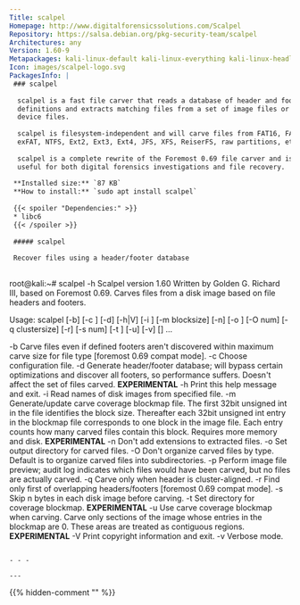 ```yaml
---
Title: scalpel
Homepage: http://www.digitalforensicssolutions.com/Scalpel
Repository: https://salsa.debian.org/pkg-security-team/scalpel
Architectures: any
Version: 1.60-9
Metapackages: kali-linux-default kali-linux-everything kali-linux-headless kali-linux-large kali-tools-forensics 
Icon: images/scalpel-logo.svg
PackagesInfo: |
 ### scalpel
 
  scalpel is a fast file carver that reads a database of header and footer
  definitions and extracts matching files from a set of image files or raw
  device files.
   
  scalpel is filesystem-independent and will carve files from FAT16, FAT32,
  exFAT, NTFS, Ext2, Ext3, Ext4, JFS, XFS, ReiserFS, raw partitions, etc.
   
  scalpel is a complete rewrite of the Foremost 0.69 file carver and is
  useful for both digital forensics investigations and file recovery.
 
 **Installed size:** `87 KB`  
 **How to install:** `sudo apt install scalpel`  
 
 {{< spoiler "Dependencies:" >}}
 * libc6 
 {{< /spoiler >}}
 
 ##### scalpel
 
 Recover files using a header/footer database
 
 ```
 root@kali:~# scalpel -h
 Scalpel version 1.60
 Written by Golden G. Richard III, based on Foremost 0.69.
 Carves files from a disk image based on file headers and footers.
 
 Usage: scalpel [-b] [-c <config file>] [-d] [-h|V] [-i <file>]
                  [-m blocksize] [-n] [-o <outputdir>] [-O num] [-q clustersize]
                  [-r] [-s num] [-t <blockmap file>] [-u] [-v]
                  <imgfile> [<imgfile>] ...
 
 -b  Carve files even if defined footers aren't discovered within
     maximum carve size for file type [foremost 0.69 compat mode].
 -c  Choose configuration file.
 -d  Generate header/footer database; will bypass certain optimizations
     and discover all footers, so performance suffers.  Doesn't affect
     the set of files carved.  **EXPERIMENTAL**
 -h  Print this help message and exit.
 -i  Read names of disk images from specified file.
 -m  Generate/update carve coverage blockmap file.  The first 32bit
     unsigned int in the file identifies the block size. Thereafter
     each 32bit unsigned int entry in the blockmap file corresponds
     to one block in the image file.  Each entry counts how many
     carved files contain this block. Requires more memory and
     disk.  **EXPERIMENTAL**
 -n  Don't add extensions to extracted files.
 -o  Set output directory for carved files.
 -O  Don't organize carved files by type. Default is to organize carved files
     into subdirectories.
 -p  Perform image file preview; audit log indicates which files
     would have been carved, but no files are actually carved.
 -q  Carve only when header is cluster-aligned.
 -r  Find only first of overlapping headers/footers [foremost 0.69 compat mode].
 -s  Skip n bytes in each disk image before carving.
 -t  Set directory for coverage blockmap.  **EXPERIMENTAL**
 -u  Use carve coverage blockmap when carving.  Carve only sections
     of the image whose entries in the blockmap are 0.  These areas
     are treated as contiguous regions.  **EXPERIMENTAL**
 -V  Print copyright information and exit.
 -v  Verbose mode.
 ```
 
 - - -
 
---
```

{{% hidden-comment "<!--Do not edit anything above this line-->" %}}

